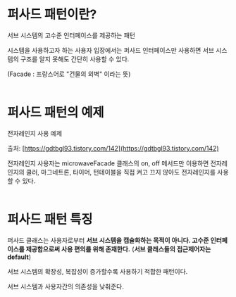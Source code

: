 # 퍼사드 패턴이란?

서브 시스템의 고수준 인터페이스를 제공하는 패턴

시스템을 사용하고자 하는 사용자 입장에서는 퍼사드 인터페이스만 사용하면 서브 시스템의 구조를 알지 못해도 간단히 사용할 수 있다.

(Facade : 프랑스어로 "건물의 외벽" 이라는 뜻)
<br/><br/>

# 퍼사드 패턴의 예제

전자레인지 사용 예제

출처: [https://gdtbgl93.tistory.com/142](https://gdtbgl93.tistory.com/142)

전자레인지 사용자는 microwaveFacade 클래스의 on, off 메서드만 이용하면 전자레인지의 쿨러, 마그네트론, 타이머, 턴테이블을 직접 켜고 끄지 않아도 전자레인지를 사용할 수 있다.
<br/><br/>

# 퍼사드 패턴 특징

퍼사드 클래스는 사용자로부터 **서브 시스템을 캡슐화하는 목적이 아니다. 고수준 인터페이스를 제공함으로써 사용 편의를 위해 존재한다.** (**서브 클래스들의 접근제어자는 default**)

서브 시스템의 확장성, 복잡성이 증가할수록 사용하기 적합한 패턴이다.

서브 시스템과 사용자간의 의존성을 낮춰준다.